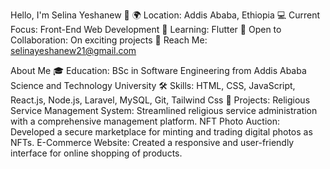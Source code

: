 Hello, I'm Selina Yeshanew 👋
🌍 Location: Addis Ababa, Ethiopia
💻 Current Focus: Front-End Web Development
🌱 Learning: Flutter
👯 Open to Collaboration: On exciting projects
📧 Reach Me: selinayeshanew21@gmail.com

About Me
🎓 Education: BSc in Software Engineering from Addis Ababa Science and Technology University
🛠 Skills: HTML, CSS, JavaScript, React.js, Node.js, Laravel, MySQL, Git, Tailwind Css 
🚀 Projects:
Religious Service Management System: Streamlined religious service administration with a comprehensive management platform.
NFT Photo Auction: Developed a secure marketplace for minting and trading digital photos as NFTs.
E-Commerce Website: Created a responsive and user-friendly interface for online shopping of products.
